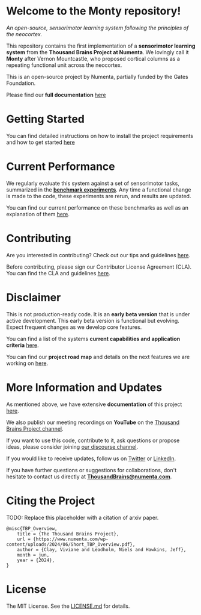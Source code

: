 # Welcome to the Monty repository!
*An open-source, sensorimotor learning system following the principles of the neocortex.*

This repository contains the first implementation of a **sensorimotor learning system**
from the **Thousand Brains Project at Numenta**. We lovingly call it **Monty** after Vernon Mountcastle,
who proposed cortical columns as a repeating functional unit across the neocortex.

This is an open-source project by Numenta, partially funded by the Gates Foundation.

Please find our **full documentation** [here](https://thousandbrainsproject.readme.io/)

# Getting Started

You can find detailed instructions on how to install the project requirements and how
to get started [here](https://thousandbrainsproject.readme.io/docs/getting-started)

# Current Performance
We regularly evaluate this system against a set of sensorimotor tasks, summarized in the **[benchmark experiments](./benchmarks/configs/)**. Any time a functional change is made to the code, these experiments are rerun, and results are updated.

You can find our current performance on these benchmarks as well as an explanation of
them [here](https://thousandbrainsproject.readme.io/docs/benchmark-experiments).


# Contributing

Are you interested in contributing? Check out our tips and guidelines [here](https://thousandbrainsproject.readme.io/docs/contributing).

Before contributing, please sign our Contributor License Agreement (CLA). You can find the CLA and guidelines [here]( https://thousandbrainsproject.readme.io/docs/contributor-license-agreement).

# Disclaimer
This is not production-ready code. It is an **early beta version** that is under active
development. This early beta version is functional but evolving. Expect frequent changes as we develop core features.

You can find a list of the systems **current capabilities and application criteria** [here](https://thousandbrainsproject.readme.io/docs/application-criteria-current-capabilities).

You can find our **project road map** and details on the next features we are working on [here](https://thousandbrainsproject.readme.io/docs/project-roadmap).

# More Information and Updates
As mentioned above, we have extensive **documentation** of this project [here](https://thousandbrainsproject.readme.io/).

We also publish our meeting recordings on **YouTube** on the [Thousand Brains Project channel](https://www.youtube.com/@thousandbrainsproject).

If you want to use this code, contribute to it, ask questions or propose ideas, please consider joining [our discourse channel](https://thousandbrains.discourse.group/).

If you would like to receive updates, follow us on [Twitter](https://x.com/1000brainsproj) or [LinkedIn](https://www.linkedin.com/showcase/thousand-brains-project/).

If you have further questions or suggestions for collaborations, don't hesitate to contact us directly at **ThousandBrains@numenta.com**.

# Citing the Project
TODO: Replace this placeholder with a citation of arxiv paper.
```
@misc{TBP_Overview,
	title = {The Thousand Brains Project},
	url = {https://www.numenta.com/wp-content/uploads/2024/06/Short_TBP_Overview.pdf},
	author = {Clay, Viviane and Leadholm, Niels and Hawkins, Jeff},
	month = jun,
	year = {2024},
}
```

# License

The MIT License. See the [LICENSE.md](LICENSE.md) for details.
